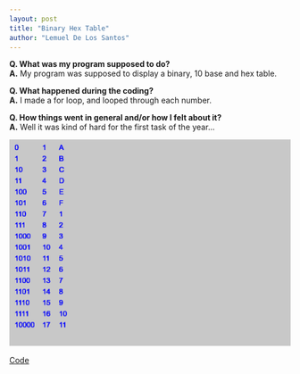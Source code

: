 ```yaml
---
layout: post
title: "Binary Hex Table"
author: "Lemuel De Los Santos"
---
```


**Q. What was my program supposed to do?**  
**A.** My program was supposed to display a binary, 10 base and hex table.

**Q. What happened during the coding?**  
**A.** I made a for loop, and looped through each number.

**Q. How things went in general and/or how I felt about it?**  
**A.** Well it was kind of hard for the first task of the year...

![Binary Hex Table](/assets/img/binary-hex-table.png)

[Code](https://binary-hex-table-lemueld6200.glitch.me/)
